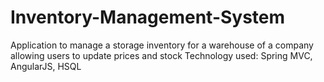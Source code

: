 # Inventory-Management-System
Application to manage a storage inventory for a warehouse of a company allowing users to update prices and stock 
Technology used: Spring MVC, AngularJS, HSQL
